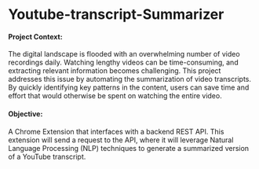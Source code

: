 # Youtube-transcript-Summarizer
#### Project Context:
The digital landscape is flooded with an overwhelming number of video recordings daily. Watching lengthy videos can be time-consuming, and extracting relevant information becomes challenging. This project addresses this issue by automating the summarization of video transcripts. By quickly identifying key patterns in the content, users can save time and effort that would otherwise be spent on watching the entire video.

#### Objective:
A Chrome Extension that interfaces with a backend REST API. This extension will send a request to the API, where it will leverage Natural Language Processing (NLP) techniques to generate a summarized version of a YouTube transcript.
